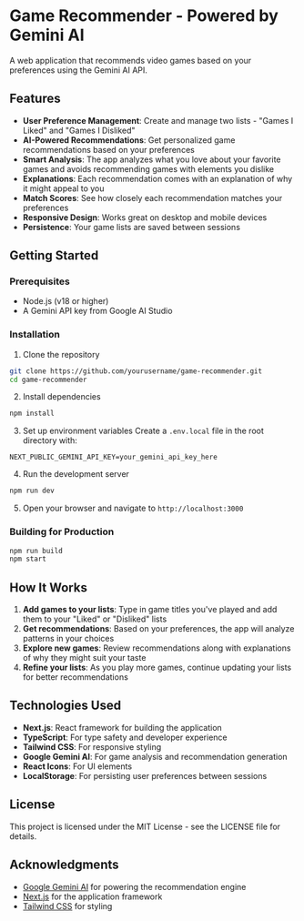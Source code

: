 # Game Recommender - Powered by Gemini AI

A web application that recommends video games based on your preferences using the Gemini AI API.

## Features

- **User Preference Management**: Create and manage two lists - "Games I Liked" and "Games I Disliked"
- **AI-Powered Recommendations**: Get personalized game recommendations based on your preferences
- **Smart Analysis**: The app analyzes what you love about your favorite games and avoids recommending games with elements you dislike
- **Explanations**: Each recommendation comes with an explanation of why it might appeal to you
- **Match Scores**: See how closely each recommendation matches your preferences
- **Responsive Design**: Works great on desktop and mobile devices
- **Persistence**: Your game lists are saved between sessions

## Getting Started

### Prerequisites

- Node.js (v18 or higher)
- A Gemini API key from Google AI Studio

### Installation

1. Clone the repository
```bash
git clone https://github.com/yourusername/game-recommender.git
cd game-recommender
```

2. Install dependencies
```bash
npm install
```

3. Set up environment variables
Create a `.env.local` file in the root directory with:
```
NEXT_PUBLIC_GEMINI_API_KEY=your_gemini_api_key_here
```

4. Run the development server
```bash
npm run dev
```

5. Open your browser and navigate to `http://localhost:3000`

### Building for Production

```bash
npm run build
npm start
```

## How It Works

1. **Add games to your lists**: Type in game titles you've played and add them to your "Liked" or "Disliked" lists
2. **Get recommendations**: Based on your preferences, the app will analyze patterns in your choices
3. **Explore new games**: Review recommendations along with explanations of why they might suit your taste
4. **Refine your lists**: As you play more games, continue updating your lists for better recommendations

## Technologies Used

- **Next.js**: React framework for building the application
- **TypeScript**: For type safety and developer experience
- **Tailwind CSS**: For responsive styling
- **Google Gemini AI**: For game analysis and recommendation generation
- **React Icons**: For UI elements
- **LocalStorage**: For persisting user preferences between sessions

## License

This project is licensed under the MIT License - see the LICENSE file for details.

## Acknowledgments

- [Google Gemini AI](https://ai.google.dev/gemini-api) for powering the recommendation engine
- [Next.js](https://nextjs.org/) for the application framework
- [Tailwind CSS](https://tailwindcss.com/) for styling

